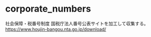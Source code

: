 # corporate_numbers
社会保障・税番号制度 国税庁法人番号公表サイトを加工して収集する。
https://www.houjin-bangou.nta.go.jp/download/
